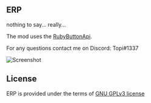 ## ERP
nothing to say... really...

The mod uses the [RubyButtonApi](https://github.com/DubyaDude/RubyButtonAPI/blob/master/RubyButtonAPI.cs).

For any questions contact me on Discord: Topi#1337

![Screenshot](https://media.discordapp.net/attachments/869644640507273266/872843215949168671/unknown.png)

## License
ERP is provided under the terms of [GNU GPLv3 license](LICENSE)
